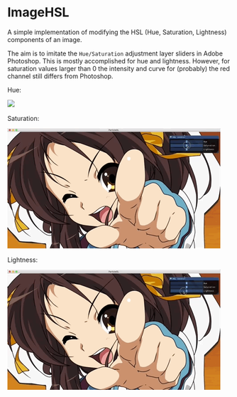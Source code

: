 # ImageHSL

A simple implementation of modifying the HSL (Hue, Saturation, Lightness) components of an image.

The aim is to imitate the `Hue/Saturation` adjustment layer sliders in Adobe Photoshop. This is mostly accomplished for hue and lightness. However, for saturation values larger than 0 the intensity and curve for (probably) the red channel still differs from Photoshop.

Hue:

![](https://github.com/H2O-2/imageHSL/blob/master/demo_hue.gif)

Saturation:

![](https://github.com/H2O-2/imageHSL/blob/master/demo_saturation.gif)

Lightness:

![](https://github.com/H2O-2/imageHSL/blob/master/demo_lightness.gif)
